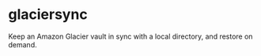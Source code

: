 glaciersync
===========

Keep an Amazon Glacier vault in sync with a local directory, and restore on demand.